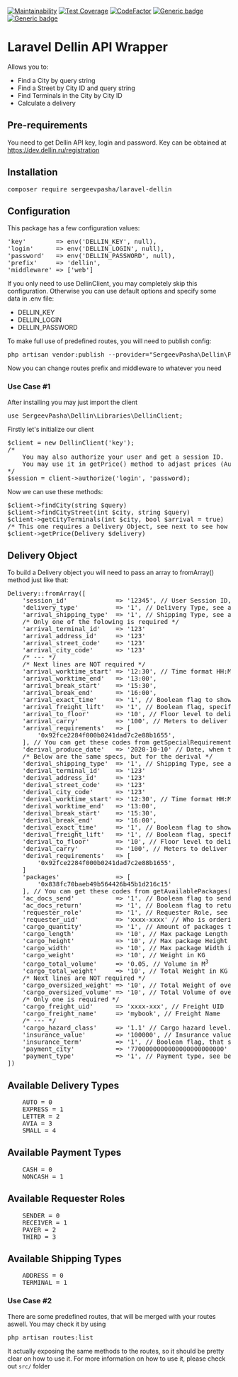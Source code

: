 [![Maintainability](https://api.codeclimate.com/v1/badges/8c6bc9b387b44de574d4/maintainability)](https://codeclimate.com/github/sergeevpasha/laravel-dellin/maintainability)
[![Test Coverage](https://api.codeclimate.com/v1/badges/8c6bc9b387b44de574d4/test_coverage)](https://codeclimate.com/github/sergeevpasha/laravel-dellin/test_coverage)
[![CodeFactor](https://www.codefactor.io/repository/github/sergeevpasha/laravel-dellin/badge)](https://www.codefactor.io/repository/github/sergeevpasha/laravel-dellin)
[![Generic badge](https://img.shields.io/badge/PHP-^7.4.*-blue.svg)](https://www.php.net)
[![Generic badge](https://img.shields.io/badge/Laravel-^7.0-red.svg)](https://laravel.com)

# Laravel Dellin API Wrapper
Allows you to:
* Find a City by query string
* Find a Street by City ID and query string
* Find Terminals in the City by City ID
* Calculate a delivery

## Pre-requirements
You need to get Dellin API key, login and password.
Key can be obtained at https://dev.dellin.ru/registration

## Installation
<pre>composer require sergeevpasha/laravel-dellin</pre>

## Configuration
This package has a few configuration values:
<pre>
'key'        => env('DELLIN_KEY', null),
'login'      => env('DELLIN_LOGIN', null),
'password'   => env('DELLIN_PASSWORD', null),
'prefix'     => 'dellin',
'middleware' => ['web']
</pre>
If you only need to use DellinClient, you may completely skip this configuration. Otherwise you can use default options and specify some data in .env file:
* DELLIN_KEY
* DELLIN_LOGIN
* DELLIN_PASSWORD

To make full use of predefined routes, you will need to publish config:
<pre>
php artisan vendor:publish --provider="SergeevPasha\Dellin\Providers\DellinServiceProvider" --tag="config"
</pre>
Now you can change routes prefix and middleware to whatever you need

### Use Case #1
After installing you may just import the client
<pre>use SergeevPasha\Dellin\Libraries\DellinClient;</pre>
Firstly let's initialize our client
<pre>
$client = new DellinClient('key');
/* 
    You may also authorize your user and get a session ID.
    You may use it in getPrice() method to adjast prices (Authorized users have lower prices)
*/
$session = client->authorize('login', 'password);
</pre>
Now we can use these methods:
<pre>
$client->findCity(string $query)
$client->findCityStreet(int $city, string $query)
$client->getCityTerminals(int $city, bool $arrival = true)
/* This one requires a Delivery Object, see next to see how to build it */
$client->getPrice(Delivery $delivery)
</pre>
## Delivery Object
To build a Delivery object you will need to pass an array to fromArray() method just like that:<br>
<pre>
Delivery::fromArray([
    'session_id'             => '12345', // User Session ID, Not required
    'delivery_type'          => '1', // Delivery Type, see available Delivery Types below
    'arrival_shipping_type'  => '1', // Shipping Type, see available Shipping Types below
    /* Only one of the folowing is required */
    'arrival_terminal_id'    => '123'
    'arrival_address_id'     => '123'
    'arrival_street_code'    => '123'
    'arrival_city_code'      => '123'
    /* --- */
    /* Next lines are NOT required */
    'arrival_worktime_start' => '12:30', // Time format HH:MM
    'arrival_worktime_end'   => '13:00',
    'arrival_break_start'    => '15:30',
    'arrival_break_end'      => '16:00',
    'arrival_exact_time'     => '1', // Boolean flag to show that there should be an exact time pickup a cargo
    'arrival_freight_lift'   => '1', // Boolean flag, specify if there is a lift on arrival location
    'arrival_to_floor'       => '10', // Floor level to deliver
    'arrival_carry'          => '100', // Meters to deliver
    'arrival_requirements'   => [
        '0x92fce2284f000b0241dad7c2e88b1655',
    ], // You can get these codes from getSpecialRequirements() method
    'derival_produce_date'   => '2020-10-10' // Date, when this order should be done (YYYY-MM-DD)
    /* Below are the same specs, but for the derival */
    'derival_shipping_type'  => '1', // Shipping Type, see available Shipping Types below
    'derival_terminal_id'    => '123'
    'derival_address_id'     => '123'
    'derival_street_code'    => '123'
    'derival_city_code'      => '123'
    'derival_worktime_start' => '12:30', // Time format HH:MM
    'derival_worktime_end'   => '13:00',
    'derival_break_start'    => '15:30',
    'derival_break_end'      => '16:00',
    'derival_exact_time'     => '1', // Boolean flag to show that there should be an exact time pickup a cargo
    'derival_freight_lift'   => '1', // Boolean flag, specify if there is a lift on arrival location
    'derival_to_floor'       => '10', // Floor level to deliver
    'derival_carry'          => '100', // Meters to deliver
    'derival_requirements'   => [
        '0x92fce2284f000b0241dad7c2e88b1655',
    ]
    'packages'               => [
        '0x838fc70baeb49b564426b45b1d216c15'
    ], // You can get these codes from getAvailablePackages() method
    'ac_docs_send'           => '1', // Boolean flag to send accompanying documents
    'ac_docs_return'         => '1', // Boolean flag to return accompanying documents
    'requester_role'         => '1', // Requester Role, see available Requester Roles below
    'requester_uid'          => 'xxxx-xxxx' // Who is ordering delivery. You can get this UID from getCounterparties() method
    'cargo_quantity'         => '1', // Amount of packages to ship
    'cargo_length'           => '10', // Max package Length in Meters
    'cargo_height'           => '10', // Max package Height in Meters
    'cargo_width'            => '10', // Max package Width in Meters
    'cargo_weight'           => '10', // Weight in KG
    'cargo_total_volume'     => '0.05, // Volume in M<sup>3</sup>
    'cargo_total_weight'     => '10', // Total Weight in KG
    /* Next lines are NOT required */
    'cargo_oversized_weight' => '10', // Total Weight of oversized packages
    'cargo_oversized_volume' => '10', // Total Volume of oversized packages
    /* Only one is required */
    'cargo_freight_uid'      => 'xxxx-xxx', // Freight UID
    'cargo_freight_name'     => 'mybook', // Freight Name
    /* --- */
    'cargo_hazard_class'     => '1.1' // Cargo hazard level. Default and recommended is 0, unsless you know what you are doing
    'insurance_value'        => '100000', // Insurance value
    'insurance_term'         => '1', // Boolean flag, that specifies that you need to insure delivery time too
    'payment_city'           => '7700000000000000000000000' // KLADR Code of payment city
    'payment_type'           => '1', // Payment type, see below
])
</pre>

## Available Delivery Types
<pre>
    AUTO = 0
    EXPRESS = 1
    LETTER = 2
    AVIA = 3
    SMALL = 4
</pre>

## Available Payment Types
<pre>
    CASH = 0
    NONCASH = 1
</pre>

## Available Requester Roles
<pre>
    SENDER = 0
    RECEIVER = 1
    PAYER = 2
    THIRD = 3
</pre>

## Available Shipping Types
<pre>
    ADDRESS = 0
    TERMINAL = 1
</pre>

### Use Case #2

There are some predefined routes, that will be merged with your routes aswell. You may check it by using
<pre>php artisan routes:list</pre>
It actually exposing the same methods to the routes, so it should be pretty clear on how to use it.
For more information on how to use it, please check out `src/` folder
